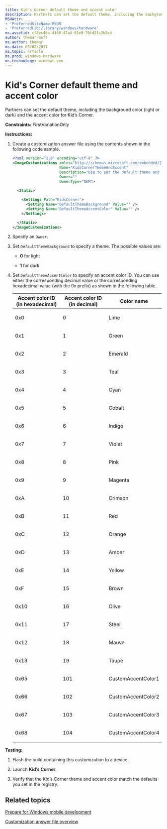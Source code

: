 ```yaml
---
title: Kid's Corner default theme and accent color
description: Partners can set the default theme, including the background color (light or dark) and the accent color for Kid’s Corner.
MSHAttr:
- 'PreferredSiteName:MSDN'
- 'PreferredLib:/library/windows/hardware'
ms.assetid: cf8ec46a-4168-47a4-91e0-76fd21c2b2e4
author: themar-msft
ms.author: themar
ms.date: 05/02/2017
ms.topic: article
ms.prod: windows-hardware
ms.technology: windows-oem
---
```


# Kid's Corner default theme and accent color


Partners can set the default theme, including the background color (light or dark) and the accent color for Kid’s Corner.

<a href="" id="constraints---firstvariationonly"></a>**Constraints:** FirstVariationOnly  

<a href="" id="instructions-"></a>**Instructions:**  
1.  Create a customization answer file using the contents shown in the following code sample.

    ```XML
    <?xml version="1.0" encoding="utf-8" ?>  
    <ImageCustomizations xmlns="http://schemas.microsoft.com/embedded/2004/10/ImageUpdate"  
                         Name="KidsCornerThemeAndAccent"
                         Description="Use to set the default theme and accent color for Kid's Corner."  
                         Owner=""  
                         OwnerType="OEM"> 
      
      <Static>  

        <Settings Path="KidsCorner">  
          <Setting Name="DefaultThemeBackground" Value="" /> 
          <Setting Name="DefaultThemeAccentColor" Value="" />
        </Settings>  

      </Static>
    </ImageCustomizations>
    ```

2.  Specify an `Owner`.

3.  Set `DefaultThemeBackground` to specify a theme. The possible values are:

    -   **0** for light

    -   **1** for dark

4.  Set `DefaultThemeAccentColor` to specify an accent color ID. You can use either the corresponding decimal value or the corresponding hexadecimal value (with the 0x prefix) as shown in the following table.

    <table>
    <colgroup>
    <col width="33%" />
    <col width="33%" />
    <col width="33%" />
    </colgroup>
    <thead>
    <tr class="header">
    <th>Accent color ID (in hexadecimal)</th>
    <th>Accent color ID (in decimal)</th>
    <th>Color name</th>
    </tr>
    </thead>
    <tbody>
    <tr class="odd">
    <td><p>0x0</p></td>
    <td><p>0</p></td>
    <td><p>Lime</p></td>
    </tr>
    <tr class="even">
    <td><p>0x1</p></td>
    <td><p>1</p></td>
    <td><p>Green</p></td>
    </tr>
    <tr class="odd">
    <td><p>0x2</p></td>
    <td><p>2</p></td>
    <td><p>Emerald</p></td>
    </tr>
    <tr class="even">
    <td><p>0x3</p></td>
    <td><p>3</p></td>
    <td><p>Teal</p></td>
    </tr>
    <tr class="odd">
    <td><p>0x4</p></td>
    <td><p>4</p></td>
    <td><p>Cyan</p></td>
    </tr>
    <tr class="even">
    <td><p>0x5</p></td>
    <td><p>5</p></td>
    <td><p>Cobalt</p></td>
    </tr>
    <tr class="odd">
    <td><p>0x6</p></td>
    <td><p>6</p></td>
    <td><p>Indigo</p></td>
    </tr>
    <tr class="even">
    <td><p>0x7</p></td>
    <td><p>7</p></td>
    <td><p>Violet</p></td>
    </tr>
    <tr class="odd">
    <td><p>0x8</p></td>
    <td><p>8</p></td>
    <td><p>Pink</p></td>
    </tr>
    <tr class="even">
    <td><p>0x9</p></td>
    <td><p>9</p></td>
    <td><p>Magenta</p></td>
    </tr>
    <tr class="odd">
    <td><p>0xA</p></td>
    <td><p>10</p></td>
    <td><p>Crimson</p></td>
    </tr>
    <tr class="even">
    <td><p>0xB</p></td>
    <td><p>11</p></td>
    <td><p>Red</p></td>
    </tr>
    <tr class="odd">
    <td><p>0xC</p></td>
    <td><p>12</p></td>
    <td><p>Orange</p></td>
    </tr>
    <tr class="even">
    <td><p>0xD</p></td>
    <td><p>13</p></td>
    <td><p>Amber</p></td>
    </tr>
    <tr class="odd">
    <td><p>0xE</p></td>
    <td><p>14</p></td>
    <td><p>Yellow</p></td>
    </tr>
    <tr class="even">
    <td><p>0xF</p></td>
    <td><p>15</p></td>
    <td><p>Brown</p></td>
    </tr>
    <tr class="odd">
    <td><p>0x10</p></td>
    <td><p>16</p></td>
    <td><p>Olive</p></td>
    </tr>
    <tr class="even">
    <td><p>0x11</p></td>
    <td><p>17</p></td>
    <td><p>Steel</p></td>
    </tr>
    <tr class="odd">
    <td><p>0x12</p></td>
    <td><p>18</p></td>
    <td><p>Mauve</p></td>
    </tr>
    <tr class="even">
    <td><p>0x13</p></td>
    <td><p>19</p></td>
    <td><p>Taupe</p></td>
    </tr>
    <tr class="odd">
    <td><p>0x65</p></td>
    <td><p>101</p></td>
    <td><p>CustomAccentColor1</p></td>
    </tr>
    <tr class="even">
    <td><p>0x66</p></td>
    <td><p>102</p></td>
    <td><p>CustomAccentColor2</p></td>
    </tr>
    <tr class="odd">
    <td><p>0x67</p></td>
    <td><p>103</p></td>
    <td><p>CustomAccentColor3</p></td>
    </tr>
    <tr class="even">
    <td><p>0x68</p></td>
    <td><p>104</p></td>
    <td><p>CustomAccentColor4</p></td>
    </tr>
    </tbody>
    </table>


<a href="" id="testing-"></a>**Testing:**  
1.  Flash the build containing this customization to a device.

2.  Launch **Kid’s Corner**.

3.  Verify that the Kid’s Corner theme and accent color match the defaults you set in the registry.

## Related topics

[Prepare for Windows mobile development](https://docs.microsoft.com/en-us/windows-hardware/manufacture/mobile/preparing-for-windows-mobile-development)

[Customization answer file overview](https://docs.microsoft.com/en-us/windows-hardware/customize/mobile/mcsf/customization-answer-file)
